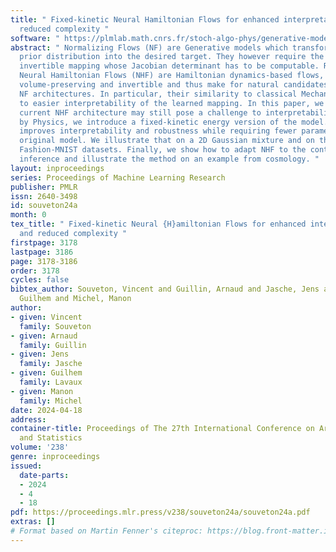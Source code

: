 ```yaml
---
title: " Fixed-kinetic Neural Hamiltonian Flows for enhanced interpretability and
  reduced complexity "
software: " https://plmlab.math.cnrs.fr/stoch-algo-phys/generative-models/fixed-kinetic-NHF/ "
abstract: " Normalizing Flows (NF) are Generative models which transform a simple
  prior distribution into the desired target. They however require the design of an
  invertible mapping whose Jacobian determinant has to be computable. Recently introduced,
  Neural Hamiltonian Flows (NHF) are Hamiltonian dynamics-based flows, which are continuous,
  volume-preserving and invertible and thus make for natural candidates for robust
  NF architectures. In particular, their similarity to classical Mechanics could lead
  to easier interpretability of the learned mapping. In this paper, we show that the
  current NHF architecture may still pose a challenge to interpretability. Inspired
  by Physics, we introduce a fixed-kinetic energy version of the model. This approach
  improves interpretability and robustness while requiring fewer parameters than the
  original model. We illustrate that on a 2D Gaussian mixture and on the MNIST and
  Fashion-MNIST datasets. Finally, we show how to adapt NHF to the context of Bayesian
  inference and illustrate the method on an example from cosmology. "
layout: inproceedings
series: Proceedings of Machine Learning Research
publisher: PMLR
issn: 2640-3498
id: souveton24a
month: 0
tex_title: " Fixed-kinetic Neural {H}amiltonian Flows for enhanced interpretability
  and reduced complexity "
firstpage: 3178
lastpage: 3186
page: 3178-3186
order: 3178
cycles: false
bibtex_author: Souveton, Vincent and Guillin, Arnaud and Jasche, Jens and Lavaux,
  Guilhem and Michel, Manon
author:
- given: Vincent
  family: Souveton
- given: Arnaud
  family: Guillin
- given: Jens
  family: Jasche
- given: Guilhem
  family: Lavaux
- given: Manon
  family: Michel
date: 2024-04-18
address:
container-title: Proceedings of The 27th International Conference on Artificial Intelligence
  and Statistics
volume: '238'
genre: inproceedings
issued:
  date-parts:
  - 2024
  - 4
  - 18
pdf: https://proceedings.mlr.press/v238/souveton24a/souveton24a.pdf
extras: []
# Format based on Martin Fenner's citeproc: https://blog.front-matter.io/posts/citeproc-yaml-for-bibliographies/
---
```

